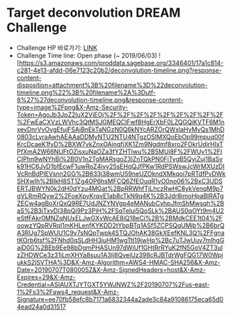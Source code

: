 
Target deconvolution DREAM Challenge
====================================

* Challenge HP 바로가기: [LINK](https://www.synapse.org/#!Synapse:syn15589870/wiki/582446)
* Challenge Time line: Open phase (~ 2019/06/03)
![https://s3.amazonaws.com/proddata.sagebase.org/3346401/17a1c814-c281-4e13-afdd-06e7123c20b2/deconvolution-timeline.png?response-content-disposition=attachment%3B%20filename%3D%22deconvolution-timeline.png%22%3B%20filename%2A%3Dutf-8%27%27deconvolution-timeline.png&response-content-type=image%2Fpng&X-Amz-Security-Token=AgoJb3JpZ2luX2VjEOj%2F%2F%2F%2F%2F%2F%2F%2F%2F%2FwEaCXVzLWVhc3QtMSJGMEQCIFwf8HgErXbF0LZQGQiKVTF6M1nxevDnrVvOvgEfujFSAiBnEkTaNGzN0Q6kNYcARZOrQWxlaHvMvQs1MhD0803cLyraAwhAEAAaDDMyNTU2NTU4NTgzOSIMXQoEbOp99mpuq00fKrcDcaeK1fyD%2BXW7vkZnxOAinqfjXK1Zm9Ngdmf8xro2FOkrUdjrHIxTPfXmA2W66NUFtOZisxuNaOZa3fYZHTlwu%2B5MUi8F%2FWUy1%2FICIPhn9wNYhBi%2B0V1n2TgMARsgoZ3IZnTQkPN0FjTygB5QyjZuj1BaSvk91HC6JvD1bfEcwF1uwRoZ4ivy25sEHqQJfPKw1RdPSWswJcWrMXUzDIVcRnBdPIEVsnn2GG%2B633j38wmU59neUZOkndXMkqoi7pRTdfPvDWkSHXwIh%2BIkH8ST1Zg4OP6hsMFCQ6ZfEOuqR1yO0no06%2BxC3UDSERTJBWYN0k2dH0dYzu4MGat%2BpRRWhfTjLhczRwHC8ykVenqM9p7qVLRmRQyw2%2FoeXpyKrqvE1ab8cTkN9q4K%2B3Jdr8imoHpaBIRATgZECw4agBoXrQxQ9RE7UdJNZYNVgp4eMANubCvhpJfmShMwsqh%2BaS%2B3iTxvDI38pQi9Pz3PiH%2FSqTelui5QoSLk%2BAUS0qOYt9m4U2eStfFAkr0MNZqNUxELJwGXvWcAE8iQ18eCi%2B%2BMdkCEE1t04%2FoowzYQpRVRqI1mKHLenfKYKDD2tYbpBTq1ASf5ZCPSQqUMjb%2B6brQA3RUg7SpWUU1C9y7sNQpTwpk4STQJOhAK38GkXEefKNL3Q%2FFgnatKOrb6tsf%2FNhd0qSLdHH3iuHM1wgTtI19jwHp%2Bc7uTJwUuv7mlhgGajD0G%2BEb9Ee98bDgmPHASUn97dWiUf1GHtRrRYuK2fN5GoV4ZT3ulzZHDWCe3z31jLmXHYa8suu1A3Ij8QveiUz398cRJBTdrWgFQG17W0WpjukkS2jSVTHA%3D&X-Amz-Algorithm=AWS4-HMAC-SHA256&X-Amz-Date=20190707T080005Z&X-Amz-SignedHeaders=host&X-Amz-Expires=29&X-Amz-Credential=ASIAUXTJYTGXT5YWJNWZ%2F20190707%2Fus-east-1%2Fs3%2Faws4_request&X-Amz-Signature=ee70fb58efc8b7171a6832344a2ade3c84a91086175eca65d04ead24a0d31517
